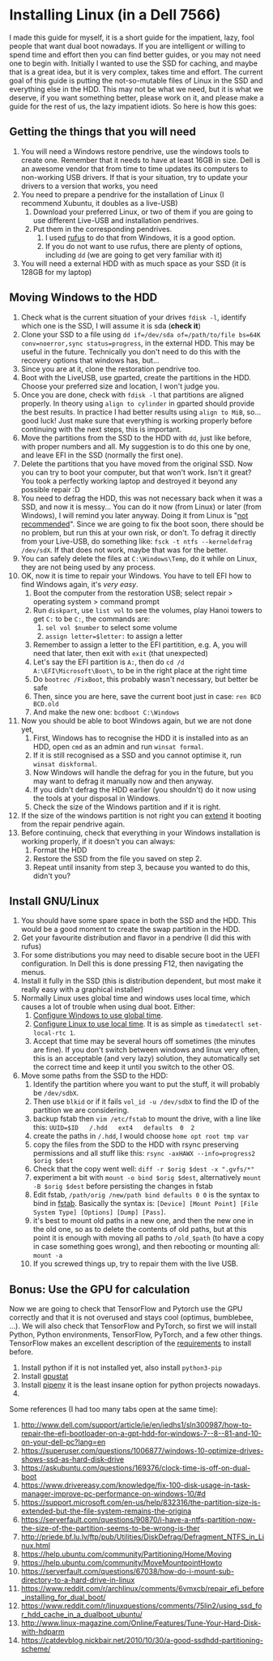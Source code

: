 # Installing Linux (in a Dell 7566)

I made this guide for myself, it is a short guide for the impatient, lazy, fool people that want dual boot nowadays.
If you are intelligent or willing to spend time and effort then you can find better guides, or you may not need one to begin with.
Initially I wanted to use the SSD for caching, and maybe that is a great idea, but it is very complex, takes time and effort.
The current goal of this guide is putting the not-so-mutable files of Linux in the SSD and everything else in the HDD.
This may not be what we need, but it is what we deserve, if you want something better, please work on it,
  and please make a guide for the rest of us, the lazy impatient idiots.
So here is how this goes:

## Getting the things that you will need

1. You will need a Windows restore pendrive, use the windows tools to create one.
   Remember that it needs to have at least 16GB in size.
   Dell is an awesome vendor that from time to time updates its computers to non-working USB drivers.
   If that is your situation, try to update your drivers to a version that works, you need 
1. You need to prepare a pendrive for the installation of Linux (I recommend Xubuntu, it doubles as a live-USB)
    1. Download your preferred Linux, or two of them if you are going to use different Live-USB and installation pendrives.
    1. Put them in the corresponding pendrives.
        1. I used [rufus](https://rufus.akeo.ie/) to do that from Windows, it is a good option.
        1. If you do not want to use rufus, there are plenty of options, including `dd` (we are going to get very familiar with it)
1. You will need a external HDD with as much space as your SSD (it is 128GB for my laptop)

## Moving Windows to the HDD

1. Check what is the current situation of your drives `fdisk -l`, identify which one is the SSD, I will assume it is sda (**check it**)
1. Clone your SSD to a file using `dd if=/dev/sda of=/path/to/file bs=64K conv=noerror,sync status=progress`, in the external HDD.
   This may be useful in the future.
   Technically you don't need to do this with the recovery options that windows has, but...
1. Since you are at it, clone the restoration pendrive too.
1. Boot with the LiveUSB, use gparted, create the partitions in the HDD.
   Choose your preferred size and location, I won't judge you.
1. Once you are done, check with `fdisk -l` that partitions are aligned properly.
   In theory using `align to cylinder` in gparted should provide the best results.
   In practice I had better results using `align to MiB`, so... good luck!
   Just make sure that everything is working properly before continuing with the next steps, this is important.
1. Move the partitions from the SSD to the HDD with `dd`, just like before, with proper numbers and all.
   My suggestion is to do this one by one, and leave EFI in the SSD (normally the first one).
1. Delete the partitions that you have moved from the original SSD.
   Now you can try to boot your computer, but that won't work. Isn't it great?
   You took a perfectly working laptop and destroyed it beyond any possible repair :D
1. You need to defrag the HDD, this was not necessary back when it was a SSD, and now it is messy... 
   You can do it now (from Linux) or later (from Windows), I will remind you later anyway.
   Doing it from Linux is "[not recommended](https://bbs.archlinux.org/viewtopic.php?id=125529)".
   Since we are going to fix the boot soon, there should be no problem, but run this at your own risk, or don't.
   To defrag it directly from your Live-USB, do something like: `fsck -t ntfs --kerneldefrag /dev/sdX`.
   If that does not work, maybe that was for the better.
1. You can safely delete the files at `C:\Windows\Temp`, do it while on Linux, they are not being used by any process.
1. OK, now it is time to repair your Windows.
   You have to tell EFI how to find Windows again, it's _very easy_.
    1. Boot the computer from the restoration USB; select repair > operating system > command prompt
    1. Run `diskpart`, use `list vol` to see the volumes, play Hanoi towers to get `C:` to be `C:`, the commands are:
        1. `sel vol $number` to select some volume
        1. `assign letter=$letter:` to assign a letter
    1. Remember to assign a letter to the EFI partitition, e.g. A, you will need that later, then exit with `exit` (that unexpected)
    1. Let's say the EFI partition is `A:`, then do `cd /d A:\EFI\Microsoft\Boot\`, to be in the right place at the right time
    1. Do `bootrec /FixBoot`, this probably wasn't necessary, but better be safe
    1. Then, since you are here, save the current boot just in case: `ren BCD BCD.old`
    1. And make the new one: `bcdboot C:\Windows`
1. Now you should be able to boot Windows again, but we are not done yet,
    1. First, Windows has to recognise the HDD it is installed into as an HDD, open `cmd` as an admin and run `winsat formal`.
    1. If it is still recognised as a SSD and you cannot optimise it, run `winsat diskformal`.
    1. Now Windows will handle the defrag for you in the future, but you may want to defrag it manually now and then anyway.
    1. If you didn't defrag the HDD earlier (you shouldn't) do it now using the tools at your disposal in Windows.
    1. Check the size of the Windows partition and if it is right.
1. If the size of the windows partition is not right you can
   [extend](https://serverfault.com/questions/90870/i-have-a-ntfs-partition-now-the-size-of-the-partition-seems-to-be-wrong-is-ther)
   it booting from the repair pendrive again.
1. Before continuing, check that everything in your Windows installation is working properly, if it doesn't you can always:
    1. Format the HDD
    1. Restore the SSD from the file you saved on step 2.
    1. Repeat until insanity from step 3, because you wanted to do this, didn't you?
    
## Install GNU/Linux

1. You should have some spare space in both the SSD and the HDD.
   This would be a good moment to create the swap partition in the HDD.
1. Get your favourite distribution and flavor in a pendrive (I did this with rufus)
1. For some distributions you may need to disable secure boot in the UEFI configuration.
   In Dell this is done pressing F12, then navigating the menus.
1. Install it fully in the SSD (this is distribution dependent, but most make it really easy with a graphical installer)
1. Normally Linux uses global time and windows uses local time, which causes a lot of trouble when using dual boot.
   Either:
    1. [Configure Windows to use global time](https://lifehacker.com/5742148/fix-windows-clock-issues-when-dual-booting-with-os-x).
    1. [Configure Linux to use local time](https://askubuntu.com/questions/169376/clock-time-is-off-on-dual-boot).
       It is as simple as `timedatectl set-local-rtc 1`.
    1. Accept that time may be several hours off sometimes (the minutes are fine).
    If you don't switch between windows and linux very often, this is an acceptable (and very lazy) solution,
    they automatically set the correct time and keep it until you switch to the other OS.
1. Move some paths from the SSD to the HDD:
    1. Identify the partition where you want to put the stuff, it will probably be `/dev/sdbX`.
    1. Then use `blkid` or if it fails `vol_id -u /dev/sdbX` to find the ID of the partition we are considering.
    1. backup fstab then `vim /etc/fstab` to mount the drive, with a line like this: `UUID=$ID   /.hdd   ext4   defaults  0  2`
    1. create the paths in `/.hdd`, I would choose `home opt root tmp var`
    1. copy the files from the SDD to the HDD with rsync preserving permissions and all stuff
       like this: `rsync -axHAWX --info=progress2 $orig $dest`
    1. Check that the copy went well: `diff -r $orig $dest -x ".gvfs/*"`
    1. experiment a bit with `mount -o bind $orig $dest`, alternatively `mount -B $orig $dest` before persisting the changes in fstab
    1. Edit fstab, `/path/orig /new/path bind defaults 0 0` is the syntax to bind in [fstab](https://help.ubuntu.com/community/Fstab).
       Basically the syntax is: `[Device] [Mount Point] [File System Type] [Options] [Dump] [Pass]`.
    1. it's best to mount old paths in a new one, and then the new one in the old one, so as to delete the contents of old paths,
       but at this point it is enough with moving all paths to `/old_$path` (to have a copy in case something goes wrong),
       and then rebooting or mounting all: `mount -a`
    1. If you screwed things up, try to repair them with the live USB.

## Bonus: Use the GPU for calculation
Now we are going to check that TensorFlow and Pytorch use the GPU correctly and that it is not overused and stays cool
(optimus, bumblebee, ...).
We will also check that TensorFlow and PyTorch, so first we will install Python, Python environments, 
TensorFlow, PyTorch, and a few other things.
TensorFlow makes an excellent description of the [requirements](https://www.tensorflow.org/install/install_linux) to install before.

1. Install python if it is not installed yet, also install `python3-pip`
1. Install [gpustat](https://github.com/wookayin/gpustat)
1. Install [pipenv](https://pypi.python.org/pypi/pipenv) it is the least insane option for python projects nowadays.
1. 

Some references (I had too many tabs open at the same time):

1. http://www.dell.com/support/article/ie/en/iedhs1/sln300987/how-to-repair-the-efi-bootloader-on-a-gpt-hdd-for-windows-7--8--81-and-10-on-your-dell-pc?lang=en
1. https://superuser.com/questions/1006877/windows-10-optimize-drives-shows-ssd-as-hard-disk-drive
1. https://askubuntu.com/questions/169376/clock-time-is-off-on-dual-boot
1. https://www.drivereasy.com/knowledge/fix-100-disk-usage-in-task-manager-improve-pc-performance-on-windows-10/#d
1. https://support.microsoft.com/en-us/help/832316/the-partition-size-is-extended-but-the-file-system-remains-the-origina
1. https://serverfault.com/questions/90870/i-have-a-ntfs-partition-now-the-size-of-the-partition-seems-to-be-wrong-is-ther
1. http://priede.bf.lu.lv/ftp/pub/Utilities/DiskDefrag/Defragment_NTFS_in_Linux.html
1. https://help.ubuntu.com/community/Partitioning/Home/Moving
1. https://help.ubuntu.com/community/MoveMountpointHowto
1. https://serverfault.com/questions/67038/how-do-i-mount-sub-directory-to-a-hard-drive-in-linux
1. https://www.reddit.com/r/archlinux/comments/6vmxcb/repair_efi_before_installing_for_dual_boot/
1. https://www.reddit.com/r/linuxquestions/comments/75lin2/using_ssd_for_hdd_cache_in_a_dualboot_ubuntu/
1. http://www.linux-magazine.com/Online/Features/Tune-Your-Hard-Disk-with-hdparm
1. https://catdevblog.nickbair.net/2010/10/30/a-good-ssdhdd-partitioning-scheme/
